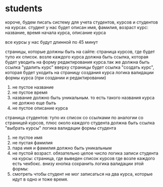 # students
короче, будем писать систему для учета студентов, курсов и студентов на курсах.
студент у нас будет описан
имя, фамилия, возраст
курс:
название, время начала курса, описание курса
 
все курсы у нас будут длинной по 45 минут
 
страницы, которые должны быть на сайте:
страница курсов, где будет тупо их список. возле каждого курса должна быть ссылка,
которая будет уводить на форму редактирования курса.так же должна быть ссылка "удалить курс"
вверху страницы будет ссылка "создать курс", которая будет уходить на страницу создания курса
логика валидации формы курса (при создании и редактировании)
1. не пустое название
2. не пустое время
3. название должно быть уникальным. то есть такого названия курса не должно еще быть
4. не пустое описание курса
 
страница студентов: тупо их список со ссылками по аналогии со страницей курсов, плюс около каждого
студента должна быть ссылка "выбрать курсы"
логика валидации формы студента
1. не пустое имя
2. не пустая фамилия
3. пара имя и фамилия должно быть уникальным
4. не пустой возраст. обязательно целое число
логика записи студента на курсы:
страница, где выведен список курсов где возле каждого есть чекбокс.
внизу кнопка сохранить
логика валидации этой формы:
1. смотреть чтобы студент не мог записаться на два курса, которые идут в одно и тоже время.
